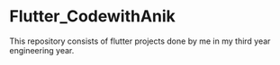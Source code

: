 # Flutter_CodewithAnik
This repository consists of flutter projects done by me in my third year engineering year.
